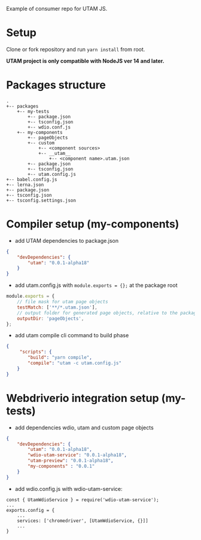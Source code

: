 Example of consumer repo for UTAM JS.

# Setup
Clone or fork repository and run `yarn install` from root.

**UTAM project is only compatible with NodeJS ver 14 and later.**

# Packages structure

```
.
+-- packages
    +-- my-tests
        +-- package.json
        +-- tsconfig.json
        +-- wdio.conf.js
    +-- my-components
        +-- pageObjects
        +-- custom
            +-- <component sources>
            +-- __utam__
                +-- <component name>.utam.json
        +-- package.json
        +-- tsconfig.json
        +-- utam.config.js
+-- babel.config.js        
+-- lerna.json
+-- package.json        
+-- tsconfig.json
+-- tsconfig.settings.json        
```

# Compiler setup (my-components)

- add UTAM dependencies to package.json
```json
{
    "devDependencies": {
        "utam": "0.0.1-alpha18"
    }
}
```
- add utam.config.js with `module.exports = {};` at the package root
```js
module.exports = {
    // file mask for utam page objects
    testMatch: ['**/*.utam.json'],
    // output folder for generated page objects, relative to the package root
    outputDir: 'pageObjects',
};
```
- add utam compile cli command to build phase

```json
{
     "scripts": {
        "build": "yarn compile",
        "compile": "utam -c utam.config.js"
    }
}
```

# Webdriverio integration setup (my-tests)

- add dependencies wdio, utam and custom page objects
```json
{
    "devDependencies": {
        "utam": "0.0.1-alpha18",
        "wdio-utam-service": "0.0.1-alpha18",
        "utam-preview": "0.0.1-alpha18",
        "my-components" : "0.0.1"
    }
}
```
- add wdio.config.js with wdio-utam-service:
```
const { UtamWdioService } = require('wdio-utam-service');
...
exports.config = {
    ...
    services: ['chromedriver', [UtamWdioService, {}]]
    ...
}
```